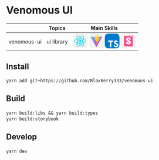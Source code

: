 # Venomous UI

|             | Topics     | Main Skills                                                                                                                                                                                                                                                                                                                                                                                                                                                                                                                                                                                                                                                     |
| ----------- | ---------- | --------------------------------------------------------------------------------------------------------------------------------------------------------------------------------------------------------------------------------------------------------------------------------------------------------------------------------------------------------------------------------------------------------------------------------------------------------------------------------------------------------------------------------------------------------------------------------------------------------------------------------------------------------------- |
| venomous-ui | ui library | <img src="https://github.com/BlaxBerry333/programming-notes/blob/main/docs/public/static/skill-icons/web-frontend--react.png?raw=true" style="width:40px;" /> <img src="https://github.com/BlaxBerry333/programming-notes/blob/main/docs/public/static/skill-icons/web-frontend--vite.png?raw=true" style="width:40px;" /> <img src="https://github.com/BlaxBerry333/programming-notes/blob/main/docs/public/static/skill-icons/web-frontend--typescript.png?raw=true" style="width:40px;" /> <img src="https://github.com/BlaxBerry333/programming-notes/blob/main/docs/public/static/skill-icons/web-frontend--storybook.png?raw=true" style="width:40px;" /> |

## Install

```shell
yarn add git+https://github.com/BlaxBerry333/venomous-ui
```

## Build

```shell
yarn build:libs && yarn build:types
yarn build:storybook
```

## Develop

```shell
yarn dev
```
